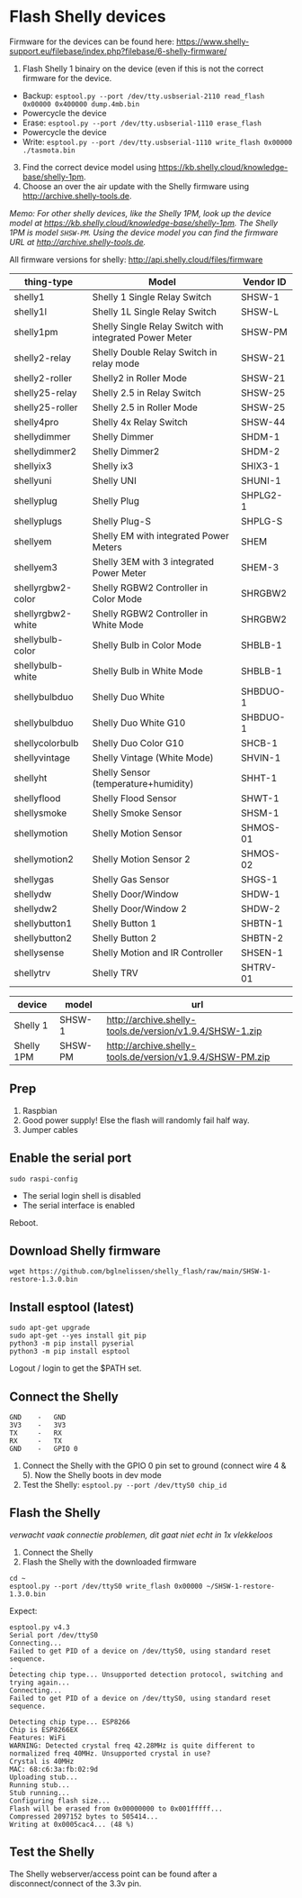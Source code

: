 # Flash Shelly devices

Firmware for the devices can be found here: <https://www.shelly-support.eu/filebase/index.php?filebase/6-shelly-firmware/>

1. Flash Shelly 1 binairy on the device (even if this is not the correct firmware for the device.
  - Backup: `esptool.py --port /dev/tty.usbserial-2110 read_flash 0x00000 0x400000 dump.4mb.bin`
  - Powercycle the device
  - Erase: `esptool.py --port /dev/tty.usbserial-1110 erase_flash`
  - Powercycle the device
  - Write: `esptool.py --port /dev/tty.usbserial-1110 write_flash 0x00000 ./tasmota.bin`
3. Find the correct device model using <https://kb.shelly.cloud/knowledge-base/shelly-1pm>.
4. Choose an over the air update with the Shelly firmware using <http://archive.shelly-tools.de>.

_Memo: For other shelly devices, like the Shelly 1PM, look up the device model at <https://kb.shelly.cloud/knowledge-base/shelly-1pm>. The Shelly 1PM is model `SHSW-PM`. Using the device model you can find the firmware URL at <http://archive.shelly-tools.de>._

All firmware versions for shelly: <http://api.shelly.cloud/files/firmware>

| thing-type        | Model                                                  | Vendor ID |
| ----------------- | ------------------------------------------------------ | --------- |
| shelly1           | Shelly 1 Single Relay Switch                           | SHSW-1    |
| shelly1l          | Shelly 1L Single Relay Switch                          | SHSW-L    |
| shelly1pm         | Shelly Single Relay Switch with integrated Power Meter | SHSW-PM   |
| shelly2-relay     | Shelly Double Relay Switch in relay mode               | SHSW-21   |
| shelly2-roller    | Shelly2 in Roller Mode                                 | SHSW-21   |
| shelly25-relay    | Shelly 2.5 in Relay Switch                             | SHSW-25   |
| shelly25-roller   | Shelly 2.5 in Roller Mode                              | SHSW-25   |
| shelly4pro        | Shelly 4x Relay Switch                                 | SHSW-44   |
| shellydimmer      | Shelly Dimmer                                          | SHDM-1    |
| shellydimmer2     | Shelly Dimmer2                                         | SHDM-2    |
| shellyix3         | Shelly ix3                                             | SHIX3-1   |
| shellyuni         | Shelly UNI                                             | SHUNI-1   |
| shellyplug        | Shelly Plug                                            | SHPLG2-1  |
| shellyplugs       | Shelly Plug-S                                          | SHPLG-S   |
| shellyem          | Shelly EM with integrated Power Meters                 | SHEM      |
| shellyem3         | Shelly 3EM with 3 integrated Power Meter               | SHEM-3    |
| shellyrgbw2-color | Shelly RGBW2 Controller in Color Mode                  | SHRGBW2   |
| shellyrgbw2-white | Shelly RGBW2 Controller in White Mode                  | SHRGBW2   |
| shellybulb-color  | Shelly Bulb in Color Mode                              | SHBLB-1   |
| shellybulb-white  | Shelly Bulb in White Mode                              | SHBLB-1   |
| shellybulbduo     | Shelly Duo White                                       | SHBDUO-1  |
| shellybulbduo     | Shelly Duo White G10                                   | SHBDUO-1  |
| shellycolorbulb   | Shelly Duo Color G10                                   | SHCB-1    |
| shellyvintage     | Shelly Vintage (White Mode)                            | SHVIN-1   |
| shellyht          | Shelly Sensor (temperature+humidity)                   | SHHT-1    |
| shellyflood       | Shelly Flood Sensor                                    | SHWT-1    |
| shellysmoke       | Shelly Smoke Sensor                                    | SHSM-1    |
| shellymotion      | Shelly Motion Sensor                                   | SHMOS-01  |
| shellymotion2     | Shelly Motion Sensor 2                                 | SHMOS-02  |
| shellygas         | Shelly Gas Sensor                                      | SHGS-1    |
| shellydw          | Shelly Door/Window                                     | SHDW-1    |
| shellydw2         | Shelly Door/Window 2                                   | SHDW-2    |
| shellybutton1     | Shelly Button 1                                        | SHBTN-1   |
| shellybutton2     | Shelly Button 2                                        | SHBTN-2   |
| shellysense       | Shelly Motion and IR Controller                        | SHSEN-1   |
| shellytrv         | Shelly TRV                                             | SHTRV-01  |

| device | model| url |
| --- | --- | --- |
| Shelly 1 | SHSW-1 | <http://archive.shelly-tools.de/version/v1.9.4/SHSW-1.zip> |
| Shelly 1PM | SHSW-PM | <http://archive.shelly-tools.de/version/v1.9.4/SHSW-PM.zip> |

## Prep

1. Raspbian
2. Good power supply! Else the flash will randomly fail half way.
3. Jumper cables

## Enable the serial port

```
sudo raspi-config
```

- The serial login shell is disabled
- The serial interface is enabled

Reboot.

## Download Shelly firmware

```
wget https://github.com/bglnelissen/shelly_flash/raw/main/SHSW-1-restore-1.3.0.bin
```

## Install esptool (latest)

```
sudo apt-get upgrade
sudo apt-get --yes install git pip
python3 -m pip install pyserial
python3 -m pip install esptool
```

Logout / login to get the $PATH set.

## Connect the Shelly

```
GND    -   GND
3V3    -   3V3
TX     -   RX
RX     -   TX
GND    -   GPIO 0
``` 

1. Connect the Shelly with the GPIO 0 pin set to ground (connect wire 4 & 5). Now the Shelly boots in dev mode
2. Test the Shelly: `esptool.py --port /dev/ttyS0 chip_id`

## Flash the Shelly

_verwacht vaak connectie problemen, dit gaat niet echt in 1x vlekkeloos_

1. Connect the Shelly
2. Flash the Shelly with the downloaded firmware

```
cd ~
esptool.py --port /dev/ttyS0 write_flash 0x00000 ~/SHSW-1-restore-1.3.0.bin
```

Expect:

```
esptool.py v4.3
Serial port /dev/ttyS0
Connecting...
Failed to get PID of a device on /dev/ttyS0, using standard reset sequence.
.
Detecting chip type... Unsupported detection protocol, switching and trying again...
Connecting...
Failed to get PID of a device on /dev/ttyS0, using standard reset sequence.

Detecting chip type... ESP8266
Chip is ESP8266EX
Features: WiFi
WARNING: Detected crystal freq 42.28MHz is quite different to normalized freq 40MHz. Unsupported crystal in use?
Crystal is 40MHz
MAC: 68:c6:3a:fb:02:9d
Uploading stub...
Running stub...
Stub running...
Configuring flash size...
Flash will be erased from 0x00000000 to 0x001fffff...
Compressed 2097152 bytes to 505414...
Writing at 0x0005cac4... (48 %)
```

## Test the Shelly

The Shelly webserver/access point can be found after a disconnect/connect of the 3.3v pin.
